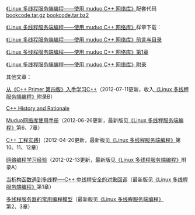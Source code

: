 [《Linux 多线程服务端编程——使用 muduo C++ 网络库》](http://chenshuo.com/book)配套代码 [bookcode.tar.gz](https://github.com/downloads/chenshuo/documents/bookcode.tar.gz) [bookcode.tar.bz2](https://github.com/downloads/chenshuo/documents/bookcode.tar.bz2)

[《Linux 多线程服务端编程——使用 muduo C++ 网络库》](http://chenshuo.com/book)样章下载：

[《Linux 多线程服务端编程——使用 muduo C++ 网络库》前言与目录](https://github.com/downloads/chenshuo/documents/preamble.pdf)

[《Linux 多线程服务端编程——使用 muduo C++ 网络库》第1章](https://github.com/downloads/chenshuo/documents/chap1.pdf)

[《Linux 多线程服务端编程——使用 muduo C++ 网络库》附录](https://github.com/downloads/chenshuo/documents/appendix.pdf)

其他文章：

[从《C++ Primer 第四版》入手学习C++](https://github.com/downloads/chenshuo/documents/LearnCpp.pdf)（2012-07-11更新，收入[《Linux 多线程服务端编程》](http://chenshuo.com/book)附录B）

[C++ History and Rationale](https://github.com/downloads/chenshuo/documents/CppHistory.pdf)

[Muduo网络库使用手册](https://github.com/downloads/chenshuo/documents/MuduoManual.pdf)（2012-06-26更新，最新版见[《Linux 多线程服务端编程》](http://chenshuo.com/book)第6、7章）

[C++ 工程实践](https://github.com/downloads/chenshuo/documents/CppPractice.pdf)]（2012-04-20更新，最新版见[《Linux 多线程服务端编程》](http://chenshuo.com/book)第10、11、12章）

[网络编程学习经验](https://github.com/downloads/chenshuo/documents/LearningNetworkProgramming.pdf)（2012-02-13更新，最新版见[《Linux 多线程服务端编程》](http://chenshuo.com/book)附录A）

[当析构函数遇到多线程──C++ 中线程安全的对象回调](https://github.com/downloads/chenshuo/documents/dtor_meets_mt.pdf)（最新版见[《Linux 多线程服务端编程》](http://chenshuo.com/book)第1章）

[多线程服务器的常用编程模型](https://github.com/downloads/chenshuo/documents/multithreaded_server.pdf)（最新版见[《Linux 多线程服务端编程》](http://chenshuo.com/book)第2、3章）

